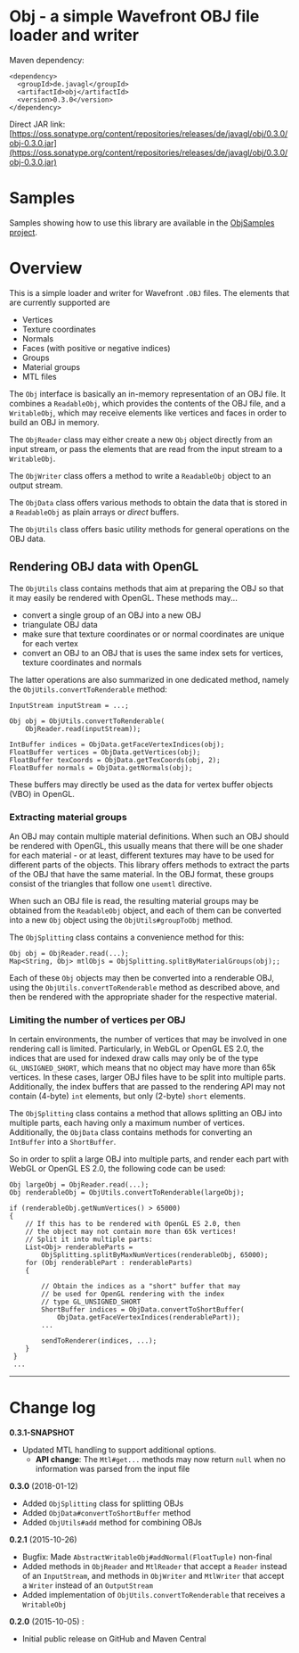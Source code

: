 # Obj - a simple Wavefront OBJ file loader and writer

Maven dependency:

    <dependency>
      <groupId>de.javagl</groupId>
      <artifactId>obj</artifactId>
      <version>0.3.0</version>
    </dependency>
    
Direct JAR link: [https://oss.sonatype.org/content/repositories/releases/de/javagl/obj/0.3.0/obj-0.3.0.jar](https://oss.sonatype.org/content/repositories/releases/de/javagl/obj/0.3.0/obj-0.3.0.jar)

# Samples

Samples showing how to use this library are available in the [ObjSamples project](https://github.com/javagl/ObjSamples).
    

# Overview

This is a simple loader and writer for Wavefront `.OBJ` files. The elements
that are currently supported are

 - Vertices
 - Texture coordinates
 - Normals
 - Faces (with positive or negative indices)
 - Groups
 - Material groups
 - MTL files
 
The `Obj` interface is basically an in-memory representation of an OBJ file.
It combines a `ReadableObj`, which provides the contents of the OBJ file,
and a `WritableObj`, which may receive elements like vertices and faces
in order to build an OBJ in memory.

The `ObjReader` class may either create a new `Obj` object directly 
from an input stream, or pass the elements that are read from the input 
stream to a `WritableObj`.

The `ObjWriter` class offers a method to write a `ReadableObj` object
to an output stream.

The `ObjData` class offers various methods to obtain the data that is
stored in a `ReadableObj` as plain arrays or *direct* buffers. 

The `ObjUtils` class offers basic utility methods for general operations
on the OBJ data. 

## Rendering OBJ data with OpenGL
   
The `ObjUtils` class contains methods that aim at preparing the OBJ so 
that it may easily be rendered with OpenGL. These methods may...

 - convert a single group of an OBJ into a new OBJ
 - triangulate OBJ data
 - make sure that texture coordinates or or normal coordinates are unique
   for each vertex
 - convert an OBJ to an OBJ that is uses the same index sets for vertices,
   texture coordinates and normals

The latter operations are also summarized in one dedicated method, namely
the `ObjUtils.convertToRenderable` method:

    InputStream inputStream = ...;

    Obj obj = ObjUtils.convertToRenderable(
        ObjReader.read(inputStream));

    IntBuffer indices = ObjData.getFaceVertexIndices(obj);
    FloatBuffer vertices = ObjData.getVertices(obj);
    FloatBuffer texCoords = ObjData.getTexCoords(obj, 2);
    FloatBuffer normals = ObjData.getNormals(obj);

These buffers may directly be used as the data for vertex buffer objects (VBO)
in OpenGL. 

### Extracting material groups

An OBJ may contain multiple material definitions. When such an OBJ should
be rendered with OpenGL, this usually means that there will be one shader
for each material - or at least, different textures may have to be used
for different parts of the objects. This library offers methods to extract 
the parts of the OBJ that have the same material. In the OBJ format, these 
groups consist of the triangles that follow one `usemtl` directive.

When such an OBJ file is read, the resulting material groups may be obtained
from the `ReadableObj` object, and each of them can be converted into a new
`Obj` object using the `ObjUtils#groupToObj` method. 

The `ObjSplitting` class contains a convenience method for this:

    Obj obj = ObjReader.read(...);
    Map<String, Obj> mtlObjs = ObjSplitting.splitByMaterialGroups(obj);;

Each of these `Obj` objects may then be converted into a renderable OBJ,
using the `ObjUtils.convertToRenderable` method as described above, 
and then be rendered with the appropriate shader for the respective
material.

### Limiting the number of vertices per OBJ

In certain environments, the number of vertices that may be involved in
one rendering call is limited. Particularly, in WebGL or OpenGL ES 2.0,
the indices that are used for indexed draw calls may only be of the type
`GL_UNSIGNED_SHORT`, which means that no object may have more than
65k vertices. In these cases, larger OBJ files have to be split into
multiple parts. Additionally, the index buffers that are passed to 
the rendering API may not contain (4-byte) `int` elements, but only
(2-byte) `short` elements. 

The `ObjSplitting` class contains a method that allows splitting an
OBJ into multiple parts, each having only a maximum number of vertices.
Additionally, the `ObjData` class contains methods for converting 
an `IntBuffer` into a `ShortBuffer`. 
 
So in order to split a large OBJ into multiple parts, and render each
part with WebGL or OpenGL ES 2.0, the following code can be used:

    Obj largeObj = ObjReader.read(...);
    Obj renderableObj = ObjUtils.convertToRenderable(largeObj);
    
    if (renderableObj.getNumVertices() > 65000)
    {
        // If this has to be rendered with OpenGL ES 2.0, then
        // the object may not contain more than 65k vertices!
        // Split it into multiple parts: 
        List<Obj> renderableParts = 
            ObjSplitting.splitByMaxNumVertices(renderableObj, 65000);
        for (Obj renderablePart : renderableParts)
        {
        
            // Obtain the indices as a "short" buffer that may
            // be used for OpenGL rendering with the index 
            // type GL_UNSIGNED_SHORT
            ShortBuffer indices = ObjData.convertToShortBuffer(
                ObjData.getFaceVertexIndices(renderablePart));
            ...
            
            sendToRenderer(indices, ...);
        }
     }
     ...


--- 

# Change log

**0.3.1-SNAPSHOT**

- Updated MTL handling to support additional options.
  - **API change**: The `Mtl#get...` methods may now return `null` when
    no information was parsed from the input file


**0.3.0** (2018-01-12)

- Added `ObjSplitting` class for splitting OBJs
- Added `ObjData#convertToShortBuffer` method
- Added `ObjUtils#add` method for combining OBJs 

**0.2.1** (2015-10-26)

- Bugfix: Made `AbstractWritableObj#addNormal(FloatTuple)` non-final
- Added methods in `ObjReader` and `MtlReader` that accept a `Reader`
  instead of an `InputStream`, and methods in `ObjWriter` and 
  `MtlWriter` that accept a `Writer` instead of an `OutputStream`
- Added implementation of `ObjUtils.convertToRenderable` that
   receives a `WritableObj`  
  
**0.2.0** (2015-10-05) : 

- Initial public release on GitHub and Maven Central
   

